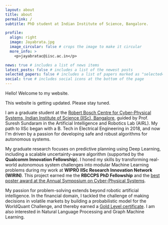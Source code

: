 ```yaml
---
layout: about
title: about
permalink: /
subtitle: PhD student at Indian Institute of Science, Bangalore.

profile:
  align: right
  image: Jayabrata.jpg
  image_circular: false # crops the image to make it circular
  more_info: >
    <p>jayabratac@iisc.ac.in</p>

news: true # includes a list of news items
latest_posts: false # includes a list of the newest posts
selected_papers: false # includes a list of papers marked as "selected={true}"
social: true # includes social icons at the bottom of the page
---
```

Hello! Welcome to my website.

This website is getting updated. Please stay tuned.

I am a graduate student at the [Robert Bosch Centre for Cyber-Physical Systems, Indian Institute of Science (IISc), Bangalore](https://cps.iisc.ac.in/), guided by Prof. Suresh Sundaram in the Artificial Intelligence and Robotics Lab (AIRL). My path to IISc began with a B. Tech in Electrical Engineering in 2018, and now I'm driven by a passion for developing safe and robust algorithms for autonomous systems.

My graduate research focuses on predictive planning using Deep Learning, including a scalable uncertainty-aware algorithm (supported by the **Qualcomm Innovation Fellowship**). I honed my skills by transforming real-world autonomous system challenges into modular Machine Learning problems during my work at **WIPRO IISc Research Innovation Network (WIRIN)**. This project earned me the **RBCCPS PhD Fellowship** and the [best poster award at the Annual Symposium on Cyber-Physical Systems](https://drive.google.com/file/d/1xYMF2gnnj_yXeIjtYvKkgS3vwTjEz-LQ/view).

My passion for problem-solving extends beyond robotic artificial intelligence. In the financial domain, I tackled the challenge of making decisions in volatile markets by building a probabilistic model for the WorldQuant Challenge, and thereby earned a [Gold Level certificate](https://drive.google.com/file/d/1wva-KfSz5JisRU_Gl4bEVTsuvLVmR-20/view). I am also interested in Natural Language Processing and Graph Machine Learning. 
